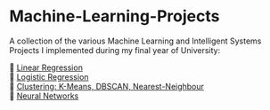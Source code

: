 # Machine-Learning-Projects

A collection of the various Machine Learning and Intelligent Systems Projects I implemented during my final year of University:

:link: [Linear Regression](https://colab.research.google.com/drive/1fx6iZqxf-krQSQyo8oKD17We21l-ydXe?usp=sharing)<br>
:link: [Logistic Regression](https://colab.research.google.com/drive/1wyhIXyC0lbAK6r3vrRWO31KiXJqjV8ek?usp=sharing) <br>
:link: [Clustering: K-Means, DBSCAN, Nearest-Neighbour](https://colab.research.google.com/drive/1OtKnSHjgLEX-lqHJRflU8YuPf5HmlAfC?usp=sharing)<br>
:link: [Neural Networks](https://colab.research.google.com/drive/1ouYl2GaW5ogXXDayFC40EY9y9PZyZEHG?usp=sharing)

